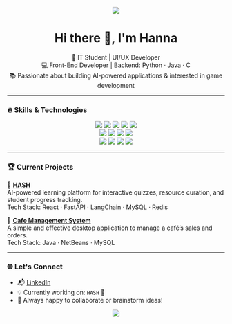 <!-- Profile Banner -->
<p align="center">
  <img src="https://readme-typing-svg.demolab.com/?lines=Hi+there!+I'm+Hanna+👋;Front-End+Dev+%7C+AI+Explorer+%7C+UI%2FUX+Designer;Let’s+build+cool+stuff+together!&center=true&width=500&height=50&color=F97272&vCenter=true&size=20" />
</p>

<h1 align="center">Hi there 👋, I'm Hanna</h1>

<p align="center">
  🚀 IT Student | UI/UX Developer <br>
  💻 Front-End Developer | Backend: Python · Java · C <br>
  📚 Passionate about building AI-powered applications & interested in game development <br>
</p>

---

### 🔥 Skills & Technologies

<p align="center">
  <img src="https://img.shields.io/badge/Python-3776AB?style=for-the-badge&logo=python&logoColor=white" />
  <img src="https://img.shields.io/badge/JavaScript-F7DF1E?style=for-the-badge&logo=javascript&logoColor=black" />
  <img src="https://img.shields.io/badge/C++-00599C?style=for-the-badge&logo=c%2b%2b&logoColor=white" />
  <img src="https://img.shields.io/badge/Java-ED8B00?style=for-the-badge&logo=java&logoColor=white" />
  <img src="https://img.shields.io/badge/HTML5-E34F26?style=for-the-badge&logo=html5&logoColor=white" />
  <br/>
  <img src="https://img.shields.io/badge/React-20232A?style=for-the-badge&logo=react&logoColor=61DAFB" />
  <img src="https://img.shields.io/badge/Tailwind_CSS-38B2AC?style=for-the-badge&logo=tailwind-css&logoColor=white" />
  <img src="https://img.shields.io/badge/FastAPI-009688?style=for-the-badge&logo=fastapi&logoColor=white" />
  <img src="https://img.shields.io/badge/Node.js-339933?style=for-the-badge&logo=node-dot-js&logoColor=white" />
  <br/>
  <img src="https://img.shields.io/badge/MySQL-00758F?style=for-the-badge&logo=mysql&logoColor=white" />
  <img src="https://img.shields.io/badge/MongoDB-47A248?style=for-the-badge&logo=mongodb&logoColor=white" />
  <img src="https://img.shields.io/badge/ChatGPT-41B06E?style=for-the-badge&logo=openai&logoColor=white" />
  <img src="https://img.shields.io/badge/GitHub-181717?style=for-the-badge&logo=github&logoColor=white" />
</p>

---

### 🏆 Current Projects

🔹 **[HASH](https://github.com/your-username/HASH)**  
AI-powered learning platform for interactive quizzes, resource curation, and student progress tracking.  
Tech Stack: React · FastAPI · LangChain · MySQL · Redis

🔹 **[Cafe Management System](https://github.com/hanknixon/Cafe-Management-System)**  
A simple and effective desktop application to manage a café’s sales and orders.  
Tech Stack: Java · NetBeans · MySQL

---

### 🌐 Let's Connect

- 📬 [LinkedIn](https://www.linkedin.com/in/hannarenju)
- 💡 Currently working on: `HASH` 🚀
- 💬 Always happy to collaborate or brainstorm ideas!



<!-- Footer Decoration -->
<p align="center">
  <img src="https://capsule-render.vercel.app/api?type=waving&color=auto&height=100&section=footer"/>
</p>
